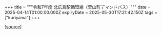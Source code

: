+++
title = """令和7年度 北広島駅循環線（栗山町デマンドバス）"""
date = 2025-04-14T01:00:00.000Z
expiryDate = 2025-05-30T17:21:42.150Z
tags = ["kuriyama"]
+++


[[source]](https://www.town.kuriyama.hokkaido.jp/soshiki/47/31448.html)
